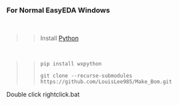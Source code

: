 ### For Normal EasyEDA Windows
<br>

>>Install [Python](https://www.python.org/downloads)
<br>

>> ```shell
>> pip install wxpython
>> ```
>> ```shell
>> git clone --recurse-submodules https://github.com/LouisLee985/Make_Bom.git
>> ```

Double click rightclick.bat
